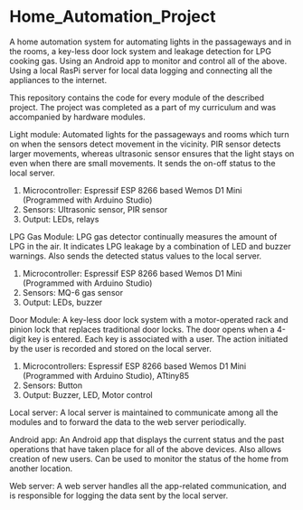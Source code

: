 # Home_Automation_Project

A home automation system for automating lights in the passageways and in the rooms, a key-less door lock system and leakage detection for LPG cooking gas. Using an Android app to monitor and control all of the above. Using a local RasPi server for local data logging and connecting all the appliances to the internet.

This repository contains the code for every module of the described project. The project was completed as a part of my curriculum and was accompanied by hardware modules.

Light module: Automated lights for the passageways and rooms which turn on when the sensors detect movement in the vicinity. PIR sensor detects larger movements, whereas ultrasonic sensor ensures that the light stays on even when there are small movements. It sends the on-off status to the local server.

1. Microcontroller: Espressif ESP 8266 based Wemos D1 Mini (Programmed with Arduino Studio)
2. Sensors: Ultrasonic sensor, PIR sensor
3. Output: LEDs, relays

LPG Gas Module: LPG gas detector continually measures the amount of LPG in the air. It indicates LPG leakage by a combination of LED and buzzer warnings. Also sends the detected status values to the local server.

1. Microcontroller: Espressif ESP 8266 based Wemos D1 Mini (Programmed with Arduino Studio)
2. Sensors: MQ-6 gas sensor
3. Output: LEDs, buzzer

Door Module: A key-less door lock system with a motor-operated rack and pinion lock that replaces traditional door locks. The door opens when a 4-digit key is entered. Each key is associated with a user. The action initiated by the user is recorded and stored on the local server.

1. Microcontrollers: Espressif ESP 8266 based Wemos D1 Mini (Programmed with Arduino Studio), ATtiny85
2. Sensors: Button
3. Output: Buzzer, LED, Motor control

Local server: A local server is maintained to communicate among all the modules and to forward the data to the web server periodically.

Android app: An Android app that displays the current status and the past operations that have taken place for all of the above devices. Also allows creation of new users. Can be used to monitor the status of the home from another location.

Web server: A web server handles all the app-related communication, and is responsible for logging the data sent by the local server.
